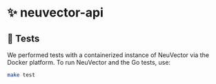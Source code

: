 # ✨ neuvector-api

## 🧪 Tests

We performed tests with a containerized instance of NeuVector via the Docker platform.
To run NeuVector and the Go tests, use:

```bash
make test
```
